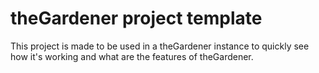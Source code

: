 # theGardener project template

This project is made to be used in a theGardener instance to quickly see how it's working and what are the features of theGardener.

